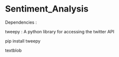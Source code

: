# Sentiment_Analysis

Dependencies :

tweepy : A python library for accessing the twitter API

pip install tweepy

textblob

